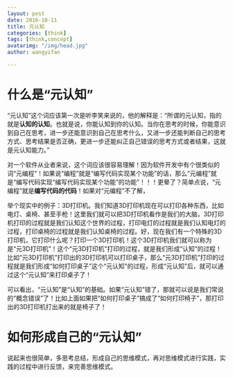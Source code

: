 ```yaml
---
layout: post
date: 2016-10-11
title: 元认知
categories: [think]
tags: [think,concept]
avatarimg: "/img/head.jpg"
author: wangyifan

---
```


# 什么是“元认知”

“元认知”这个词应该第一次是听李笑来说的，他的解释是：“所谓的元认知，指的就是**认知的认知**。也就是说，你能认知到你的认知。当你在思考的时候，你能意识到自己在思考，进一步还能意识到自己在思考什么，又进一步还能判断自己的思考方式、思考结果是否正确，更进一步还能纠正自己错误的思考方式或者结果，这就是元认知能力。”

对一个软件从业者来说，这个词应该很容易理解！因为软件开发中有个很类似的词“元编程”！如果说“编程”就是“编写代码实现某个功能”的话，那么“元编程”就是“编写代码实现“编写代码实现某个功能”的功能”！！！更晕了？简单点说，“元编程”就是**编写代码的代码**！如果对“元编程”不了解，

<!-- more -->

举个现实中的例子：3D打印机。我们知道3D打印机现在可以打印各种东西，比如电灯、桌椅、甚至手枪！这里我们就可以把3D打印机看作是我们的大脑，3D打印机打印的过程就是我们认知这个世界的过程，打印电灯的过程就是我们认知电灯的过程，打印桌椅的过程就是我们认知桌椅的过程。好，现在我们有一个特殊的3D打印机，它打印什么呢？打印一个3D打印机！这个3D打印机我们就可以称为是“元3D打印机”！这个“元3D打印机”打印的过程，就是我们形成“认知”的过程！比如“元3D打印机”打印出的3D打印机可以打印桌子，那么“元3D打印机”打印的过程就是我们形成“如何打印桌子”这个“元认知”的过程，形成“元认知”后，就可以通过这个“元认知”来打印桌子了！

可以看出，“元认知”是“认知”的基础。如果“元认知”错了，那就可以说是我们常说的“概念错误”了！比如上面如果把“如何打印桌子”搞成了“如何打印椅子”，那打印出的3D打印机打出来的就是椅子了！

# 如何形成自己的“元认知”

说起来也很简单，多思考总结，形成自己的思维模式，再对思维模式进行实践，实践的过程中进行反馈，来完善思维模式。
